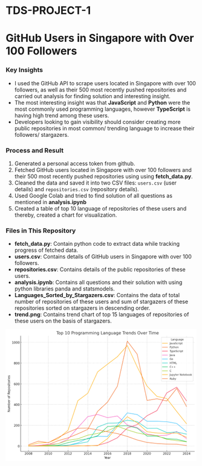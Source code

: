 # TDS-PROJECT-1
# GitHub Users in Singapore with Over 100 Followers

### Key Insights

- I used the GitHub API to scrape users located in Singapore with over 100 followers, as well as their 500 most recently pushed repositories and carried out analysis for finding solution and interesting insight.
- The most interesting insight was that **JavaScript** and **Python** were the most commonly used programming languages, however **TypeScript** is having high trend among these users.
- Developers looking to gain visibility should consider creating more public repositories in most common/ trending language to increase their followers/ stargazers.

### Process and Result

1. Generated a personal access token from github.
2. Fetched GitHub users located in Singapore with over 100 followers and their 500 most recently pushed repositories using using **fetch_data.py**.
3. Cleaned the data and saved it into two CSV files: `users.csv` (user details) and `repositories.csv` (repository details).
4. Used Google Colab and tried to find solution of all questions as mentioned in **analysis.ipynb**
5. Created a table of top 10 language of repositories of these users and thereby, created a chart for visualization.

### Files in This Repository

- **fetch_data.py**: Contain python code to extract data while tracking progress of fetched data. 
- **users.csv**: Contains details of GitHub users in Singapore with over 100 followers.
- **repositories.csv**: Contains details of the public repositories of these users.
- **analysis.ipynb**: Contains all questions and their solution with using python libraries panda and statsmodels.
- **Languages_Sorted_by_Stargazers.csv**: Contains the data of total number of repositories of these users and sum of stargazers of these repositories sorted on stargazers in descending order.
- **trend.png**: Contains trend chart of top 15 languages of repositories of these users on the basis of stargazers.

![Trend Chart of top 10 language of repositories of GitHub users in Singapore with over 100 followers based on their 500 most recently pushed repositories](trend.png)
